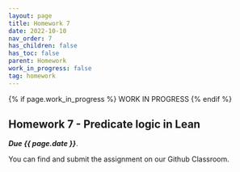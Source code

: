 ```yaml
---
layout: page
title: Homework 7
date: 2022-10-10
nav_order: 7
has_children: false
has_toc: false
parent: Homework
work_in_progress: false	
tag: homework 
---
```


{% if page.work_in_progress %} WORK IN PROGRESS {% endif %}

## Homework 7 - Predicate logic in Lean

**_Due {{ page.date }}_**. 

You can find and submit the assignment on our Github Classroom.
